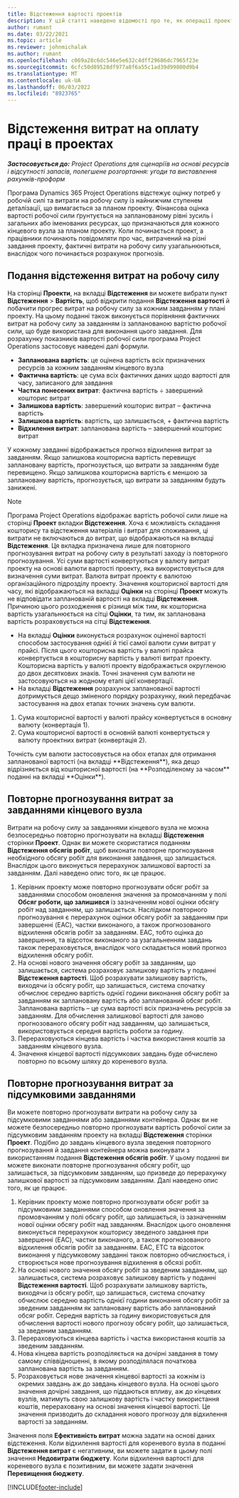 ```yaml
---
title: Відстеження вартості проектів
description: У цій статті наведено відомості про те, як операції проекту відстежують прогрес проти витрат на робочу силу та витрати на проект.
author: rumant
ms.date: 03/22/2021
ms.topic: article
ms.reviewer: johnmichalak
ms.author: rumant
ms.openlocfilehash: c069a28c6dc546e5e632c4dff29686dc7965f23e
ms.sourcegitcommit: 6cfc50d89528df977a8f6a55c1ad39d99800d9b4
ms.translationtype: MT
ms.contentlocale: uk-UA
ms.lasthandoff: 06/03/2022
ms.locfileid: "8923765"
---
```

# <a name="labor-cost-tracking-on-projects"></a>Відстеження витрат на оплату праці в проектах

_**Застосовується до:** Project Operations для сценаріїв на основі ресурсів і відсутності запасів, полегшене розгортання: угоди та виставлення рахунків-проформ_

Програма Dynamics 365 Project Operations відстежує оцінку потреб у робочій силі та витрати на робочу силу із найнижчим ступенем деталізації, що вимагається за планом проекту. Фінансова оцінка вартості робочої сили ґрунтується на запланованому рівні зусиль і загальних або іменованих ресурсах, що призначаються для кожного кінцевого вузла за планом проекту. Коли починається проект, а працівники починають повідомляти про час, витрачений на різні завдання проекту, фактичні витрати на робочу силу узагальнюються, внаслідок чого починається розрахунок прогнозів.

## <a name="labor-cost-tracking-view"></a>Подання відстеження витрат на робочу силу

На сторінці **Проекти**, на вкладці **Відстеження** ви можете вибрати пункт **Відстеження** > **Вартість**, щоб відкрити подання **Відстеження вартості** й побачити прогрес витрат на робочу силу за кожним завданням у плані проекту. На цьому поданні також виконується порівняння фактичних витрат на робочу силу за завданням із запланованою вартістю робочої сили, що буде використана для виконання цього завдання. Для розрахунку показників вартості робочої сили програма Project Operations застосовує наведені далі формули.

- **Запланована вартість**: це оцінена вартість всіх призначених ресурсів за кожним завданням кінцевого вузла
- **Фактична вартість**: це сума всіх фактичних даних щодо вартості для часу, записаного для завдання
- **Частка понесених витрат**: фактична вартість ÷ завершений кошторис витрат
- **Залишкова вартість**: завершений кошторис витрат – фактична вартість
- **Залишкова вартість**: вартість, що залишається, + фактична вартість
- **Відхилення витрат**: запланована вартість – завершений кошторис витрат

У кожному завданні відображається прогноз відхилення витрат за завданням. Якщо залишкова кошторисна вартість перевищує заплановану вартість, прогнозується, що витрати за завданням буде перевищено. Якщо залишкова кошторисна вартість є меншою за заплановану вартість, прогнозується, що витрати за завданням будуть занижені.

>[!NOTE]
> Програма Project Operations відображає вартість робочої сили лише на сторінці **Проект** вкладки **Відстеження**. Хоча є можливість складання кошторису та відстеження матеріалів і витрат для споживання, ці витрати не включаються до витрат, що відображаються на вкладці **Відстеження**. Ця вкладка призначена лише для повторного прогнозування витрат на робочу силу в результаті заходу із повторного прогнозування.
Усі суми вартості конвертуються у валюту витрат проекту на основі валюти вартості проекту, яка використовується для визначення суми витрат. Валюта витрат проекту є валютою організаційного підрозділу проекту. Значення кошторисної вартості для часу, які відображаються на вкладці **Оцінки** на сторінці **Проект** можуть не відповідати запланованій вартості на вкладці **Відстеження**. Причиною цього розходження є різниця між тим, як кошторисна вартість узагальнюється на сітці **Оцінки**, та тим, як запланована вартість розраховується на сітці **Відстеження**. 
>
> - На вкладці **Оцінки** виконується розрахунок оціненої вартості способом застосування однієї й тієї самої валюти суми витрат у прайсі. Після цього кошторисна вартість у валюті прайса конвертується в кошторисну вартість у валюті витрат проекту. Кошторисна вартість у валюті проекту відображається округленою до двох десяткових знаків. Точні значення сум валюти не застосовуються на жодному етапі цієї конвертації. 
> - На вкладці **Відстеження** розрахунок запланованої вартості дотримується дещо зміненого порядку розрахунку, який передбачає застосування на двох етапах точних значень сум валюти. 
   ><ol>
   ><li>Сума кошторисної вартості у валюті прайсу конвертується в основну валюту (конвертація 1).</li>
   ><li>Сума кошторисної вартості в основній валюті конвертується у валюту проектних витрат (конвертація 2). </li>
   ></ol>
   >Точність сум валюти застосовується на обох етапах для отримання запланованої вартості (на вкладці **Відстеження**), яка дещо відрізняється від кошторисної вартості (на **Розподіленому за часом** поданні на вкладці **Оцінки**). 
   
## <a name="reprojecting-costs-on-leaf-node-tasks"></a>Повторне прогнозування витрат за завданнями кінцевого вузла

Витрати на робочу силу за завданнями кінцевого вузла не можна безпосередньо повторно прогнозувати на вкладці **Відстеження** сторінки **Проект**. Однак ви можете скористатися поданням **Відстеження обсягів робіт**, щоб виконати повторне прогнозування необхідного обсягу робіт для виконання завдання, що залишається. Внаслідок цього виконується перерахунок залишкової вартості за завданням. Далі наведено опис того, як це працює.

1. Керівник проекту може повторно прогнозувати обсяг робіт за завданнями способом оновлення значення за промовчанням у полі **Обсяг роботи, що залишився** із зазначенням нової оцінки обсягу робіт над завданням, що залишається. Наслідком повторного прогнозування є перерахунок оцінки обсягу робіт за завданням при завершенні (EAC), частки виконаного, а також прогнозованого відхилення обсягів робіт за завданням. EAC, тобто оцінка до завершення, та відсоток виконаного за узагальненням завдань також перераховується, внаслідок чого складається новий прогноз відхилення обсягу робіт.
2. На основі нового значення обсягу робіт за завданням, що залишається, система розраховує залишкову вартість у поданні **Відстеження вартості**. Щоб розрахувати залишкову вартість, виходячи із обсягу робіт, що залишається, система спочатку обчислює середню вартість однієї години виконання обсягу робіт за завданням як заплановану вартість або запланований обсяг робіт. Запланована вартість – це сума вартості всіх призначень ресурсів за завданням. Для обчислення залишкової вартості для заново прогнозованого обсягу робіт над завданням, що залишається, використовується середня вартість роботи за годину.
3. Перераховуються кінцева вартість і частка використання коштів за завданням кінцевого вузла.
4. Значення кінцевої вартості підсумкових завдань буде обчислено повторно по всьому шляху до кореневого вузла.

## <a name="reprojecting-costs-on-summary-tasks"></a>Повторне прогнозування витрат за підсумковими завданнями

Ви можете повторно прогнозувати витрати на робочу силу за підсумковими завданнями або завданнями контейнера. Однак ви не можете безпосередньо повторно прогнозувати вартість робочої сили за підсумковим завданням проекту на вкладці **Відстеження** сторінки **Проект**. Подібно до завдань кінцевого вузла зведення повторного прогнозування й завдання контейнера можна виконувати з використанням подання **Відстеження обсягів робіт**. У цьому поданні ви можете виконати повторне прогнозування обсягу робіт, що залишається, за підсумковим завданням, що призведе до перерахунку залишкової вартості за підсумковим завданням. Далі наведено опис того, як це працює.

1. Керівник проекту може повторно прогнозувати обсяг робіт за підсумковими завданнями способом оновлення значення за промовчанням у полі обсягу робіт, що залишається, із зазначенням нової оцінки обсягу робіт над завданням. Внаслідок цього оновлення виконується перерахунок кошторису зведеного завдання при завершенні (EAC), частки виконаного, а також прогнозованого відхилення обсягів робіт за завданням. EAC, ETC та відсоток виконання у підсумковому завданні також повторно обчислюється, і створюється нове прогнозування відхилення в обсязі робіт.
2. На основі нового значення обсягу робіт за зведеним завданням, що залишається, система розраховує залишкову вартість у поданні **Відстеження вартості**. Щоб розрахувати залишкову вартість, виходячи із обсягу робіт, що залишається, система спочатку обчислює середню вартість однієї години виконання обсягу робіт за зведеним завданням як заплановану вартість або запланований обсяг робіт. Середня вартість за годину використовується для обчислення вартості нового прогнозу обсягу робіт, що залишається, за зведеним завданням.
3. Перераховуються кінцева вартість і частка використання коштів за зведеним завданням.
4. Нова кінцева вартість розподіляється на дочірні завдання в тому самому співвідношенні, в якому розподілялася початкова запланована вартість за завданням.
5. Розраховується нове значення кінцевої вартості за кожнім із окремих завдань аж до завдань кінцевого вузла. На основі цього значення дочірні завдання, що піддаються впливу, аж до кінцевих вузлів, матимуть свою залишкову вартість і частку використання коштів, перераховану на основі значення кінцевої вартості. Це значення призводить до складання нового прогнозу для відхилення вартості за завданням. 


Значення поля **Ефективність витрат** можна задати на основі даних відстеження. Коли відхилення вартості для кореневого вузла в поданні **Відстеження витрат** є негативним, ви можете задати в цьому полі значення **Недовитрати бюджету**. Коли відхилення вартості для кореневого вузла є позитивним, ви можете задати значення **Перевищення бюджету**.


[!INCLUDE[footer-include](../includes/footer-banner.md)]
